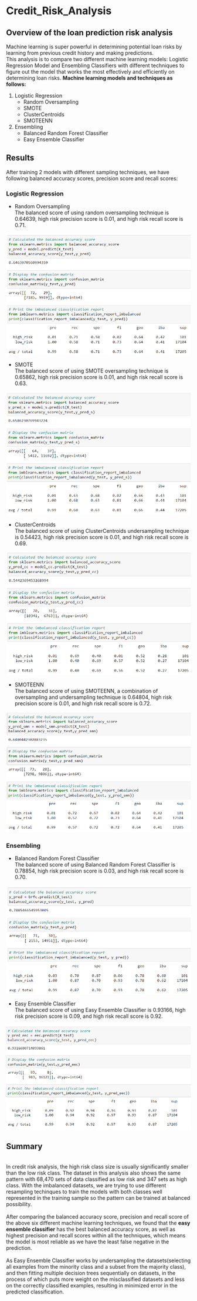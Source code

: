# Credit_Risk_Analysis
## Overview of the loan prediction risk analysis
Machine learning is super powerful in determining potential loan risks by learning from previous credit history and making predictions. 
<br> This analysis is to compare two different machine learning models: Logistic Regression Model and Ensembling Classifiers with different techniques to figure out the model that works the most effectively and efficiently on determining loan risks. <Strong>Machine learning models and techniques as follows:</Strong>

1. Logistic Regression
    - Random Oversampling
    - SMOTE
    - ClusterCentroids
    - SMOTEENN
2. Ensembling
    - Balanced Random Forest Classifier
    - Easy Ensemble Classifier

## Results
After training 2 models with different sampling techniques, we have following balanced accuracy scores, precision score and recall scores:
### Logistic Regression
- Random Oversampling
<br>The balanced score of using random oversampling technique is 0.64639, high risk precision score is 0.01, and high risk recall score is 0.71.

![Random_Oversampling](Resources/Random_Oversampling.png)

- SMOTE
<br>The balanced score of using SMOTE oversampling technique is 0.65862, high risk precision score is 0.01, and high risk recall score is 0.63.

![SMOTE_Oversampling](Resources/SMOTE_Oversampling.png)

- ClusterCentroids
<br>The balanced score of using ClusterCentroids undersampling technique is 0.54423, high risk precision score is 0.01, and high risk recall score is 0.69.

![Undersampling](Resources/Undersampling.png)

- SMOTEENN
<br>The balanced score of using SMOTEENN, a combination of oversampling and undersampling technique is 0.64804, high risk precision score is 0.01, and high risk recall score is 0.72.

![SMOTEENN](Resources/SMOTEENN.png)

### Ensembling
- Balanced Random Forest Classifier
<br>The balanced score of using Balanced Random Forest Classifier is 0.78854, high risk precision score is 0.03, and high risk recall score is 0.70.

![BalancedRandomForestClassifier](Resources/BalancedRandomForestClassifier.png)

- Easy Ensemble Classifier
<br>The balanced score of using Easy Ensemble Classifier is 0.93166, high risk precision score is 0.09, and high risk recall score is 0.92.

![EasyEnsemblingClassifier](Resources/EasyEnsemblingClassifier.png)

## Summary
<br>In credit risk analysis, the high risk class size is usually significantly smaller than the low risk class. The dataset in this analysis also shows the same pattern with 68,470 sets of data classified as low risk and 347 sets as high class. With the imbalanced datasets, we are trying to use different resampling techinques to train the models with both classes well represented in the training sample so the pattern can be trained at balanced possibility.
<br>
<br>After comparing the balanced accuracy score, precision and recall score of the above six different machine learning techniques, we found that the <Strong>easy ensemble classifier</Strong> has the best balanced accuracy score, as well as highest precision and recall scores within all the techniques, which means the model is most reliable as we have the least false negative in the prediction. 
<br>
<br>As Easy Ensemble Classifier works by undersampling the datasets(selecting all examples from the minority class and a subset from the majority class), and then fitting multiple decision trees sequentially on datasets, in the process of which puts more weight on the misclassified datasets and less on the correctly classified examples, resulting in minimized error in the predicted classification. 
